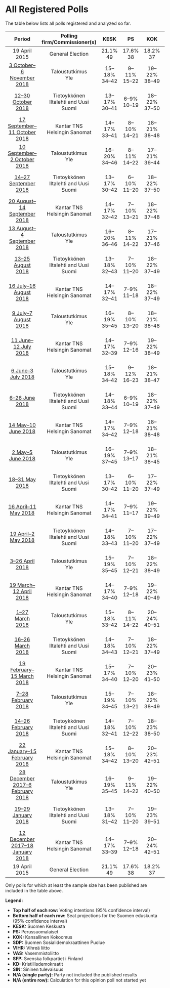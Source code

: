# All Registered Polls

The table below lists all polls registered and analyzed so far.

| Period     | Polling firm/Commissioner(s) | KESK | PS | KOK | SDP | VIHR | VAS | SFP | KD | SIN |
|:----------:|:----------------------------:|:--:|:--:|:--:|:--:|:--:|:--:|:--:|:--:|:--:|
| 19 April 2015 | General Election | 21.1% <br> 49 | 17.6% <br> 38 | 18.2% <br> 37 | 16.5% <br> 34 | 8.5% <br> 15 | 7.1% <br> 12 | 4.9% <br> 9 | 3.5% <br> 5 | 0.0% <br> 0 |
| [3 October–6 November 2018](2018-11-06-Taloustutkimus.html) | Taloustutkimus <br> Yle | 15–18% <br> 34–42 | 9–11% <br> 15–22 | 19–22% <br> 38–49 | 21–25% <br> 46–56 | 10–13% <br> 18–24 | 8–11% <br> 14–21 | 3–5% <br> 6–10 | 3–4% <br> 1–6 | 1–2% <br> 0 |
| [12–30 October 2018](2018-10-30-Tietoykkönen.html) | Tietoykkönen <br> Iltalehti and Uusi Suomi | 13–17% <br> 30–41 | 6–9% <br> 10–19 | 18–22% <br> 37–50 | 20–25% <br> 44–58 | 11–15% <br> 20–31 | 8–11% <br> 14–22 | 3–6% <br> 6–11 | 3–5% <br> 1–6 | 2–3% <br> 0–1 |
| [17 September–11 October 2018](2018-10-11-KantarTNS.html) | Kantar TNS <br> Helsingin Sanomat | 14–17% <br> 33–41 | 8–10% <br> 14–21 | 18–21% <br> 38–48 | 20–24% <br> 46–54 | 11–13% <br> 19–26 | 9–11% <br> 16–22 | 4–5% <br> 7–11 | 3–5% <br> 2–6 | 1–2% <br> 0 |
| [10 September–2 October 2018](2018-10-02-Taloustutkimus.html) | Taloustutkimus <br> Yle | 16–20% <br> 34–46 | 8–11% <br> 14–22 | 17–21% <br> 36–44 | 20–25% <br> 45–56 | 10–13% <br> 18–26 | 8–12% <br> 16–22 | 3–5% <br> 4–10 | 3–5% <br> 4–6 | 1–2% <br> 0 |
| [14–27 September 2018](2018-09-27-Tietoykkönen.html) | Tietoykkönen <br> Iltalehti and Uusi Suomi | 13–17% <br> 30–42 | 6–10% <br> 11–20 | 18–22% <br> 37–50 | 20–25% <br> 45–58 | 10–14% <br> 18–29 | 8–11% <br> 14–22 | 3–6% <br> 6–11 | 3–5% <br> 2–7 | 2–4% <br> 0–1 |
| [20 August–14 September 2018](2018-09-14-KantarTNS.html) | Kantar TNS <br> Helsingin Sanomat | 14–17% <br> 32–42 | 7–10% <br> 13–21 | 18–22% <br> 37–48 | 19–23% <br> 43–52 | 11–15% <br> 21–29 | 8–11% <br> 15–22 | 4–6% <br> 7–11 | 3–5% <br> 2–6 | 1–2% <br> 0 |
| [13 August–4 September 2018](2018-09-04-Taloustutkimus.html) | Taloustutkimus <br> Yle | 16–20% <br> 36–46 | 8–11% <br> 14–22 | 17–21% <br> 37–46 | 18–22% <br> 40–50 | 11–14% <br> 20–28 | 8–11% <br> 13–20 | 3–5% <br> 6–11 | 3–5% <br> 0–6 | 1–2% <br> 0 |
| [13–25 August 2018](2018-08-25-Tietoykkönen.html) | Tietoykkönen <br> Iltalehti and Uusi Suomi | 13–18% <br> 32–43 | 7–10% <br> 11–20 | 18–22% <br> 37–49 | 20–24% <br> 43–56 | 11–15% <br> 20–31 | 8–11% <br> 13–21 | 3–6% <br> 6–11 | 3–5% <br> 1–6 | 1–3% <br> 0–1 |
| [16 July–16 August 2018](2018-08-16-KantarTNS.html) | Kantar TNS <br> Helsingin Sanomat | 14–17% <br> 32–41 | 7–9% <br> 11–18 | 18–22% <br> 37–49 | 20–24% <br> 43–54 | 12–15% <br> 22–31 | 8–11% <br> 15–22 | 3–5% <br> 6–11 | 3–5% <br> 2–6 | 1–2% <br> 0 |
| [9 July–7 August 2018](2018-08-07-Taloustutkimus.html) | Taloustutkimus <br> Yle | 16–19% <br> 35–45 | 8–10% <br> 13–20 | 18–21% <br> 38–48 | 20–23% <br> 43–52 | 12–15% <br> 22–31 | 7–9% <br> 11–16 | 4–5% <br> 7–10 | 3–5% <br> 2–6 | 1% <br> 0 |
| [11 June–12 July 2018](2018-07-12-KantarTNS.html) | Kantar TNS <br> Helsingin Sanomat | 14–17% <br> 32–39 | 7–9% <br> 12–16 | 19–22% <br> 38–49 | 21–24% <br> 46–54 | 12–15% <br> 22–29 | 9–11% <br> 17–21 | 4–5% <br> 6–11 | 3–5% <br> 5–6 | 1–2% <br> 0 |
| [6 June–3 July 2018](2018-07-03-Taloustutkimus.html) | Taloustutkimus <br> Yle | 15–18% <br> 34–42 | 9–12% <br> 16–23 | 18–21% <br> 38–47 | 19–22% <br> 41–48 | 13–15% <br> 23–31 | 8–10% <br> 12–18 | 3–4% <br> 4–8 | 3–4% <br> 2–6 | 1–2% <br> 0 |
| [6–26 June 2018](2018-06-26-Tietoykkönen.html) | Tietoykkönen <br> Iltalehti and Uusi Suomi | 14–18% <br> 33–44 | 6–9% <br> 10–19 | 18–22% <br> 37–49 | 18–23% <br> 39–51 | 12–16% <br> 22–32 | 8–11% <br> 14–22 | 4–6% <br> 6–11 | 3–5% <br> 2–6 | 2–4% <br> 0–1 |
| [14 May–10 June 2018](2018-06-10-KantarTNS.html) | Kantar TNS <br> Helsingin Sanomat | 14–17% <br> 34–42 | 7–9% <br> 12–18 | 18–21% <br> 38–48 | 20–23% <br> 44–52 | 12–15% <br> 22–30 | 8–10% <br> 15–21 | 4–5% <br> 7–11 | 3–5% <br> 3–6 | 1–2% <br> 0 |
| [2 May–5 June 2018](2018-06-05-Taloustutkimus.html) | Taloustutkimus <br> Yle | 16–19% <br> 37–45 | 7–9% <br> 13–17 | 18–21% <br> 38–45 | 19–21% <br> 41–48 | 13–16% <br> 26–31 | 8–10% <br> 15–19 | 3–5% <br> 6–9 | 3–4% <br> 2–6 | 1–2% <br> 0 |
| [18–31 May 2018](2018-05-31-Tietoykkönen.html) | Tietoykkönen <br> Iltalehti and Uusi Suomi | 13–17% <br> 30–42 | 6–10% <br> 11–20 | 17–22% <br> 37–49 | 19–24% <br> 42–54 | 11–15% <br> 21–31 | 7–11% <br> 13–21 | 4–6% <br> 7–13 | 3–6% <br> 4–8 | 2–4% <br> 0–1 |
| [16 April–11 May 2018](2018-05-11-KantarTNS.html) | Kantar TNS <br> Helsingin Sanomat | 14–17% <br> 34–41 | 7–9% <br> 11–17 | 19–22% <br> 39–49 | 20–23% <br> 43–51 | 13–16% <br> 24–31 | 8–10% <br> 13–19 | 4–5% <br> 7–11 | 3–5% <br> 2–6 | 1–2% <br> 0 |
| [19 April–2 May 2018](2018-05-02-Tietoykkönen.html) | Tietoykkönen <br> Iltalehti and Uusi Suomi | 14–18% <br> 33–43 | 7–10% <br> 11–20 | 17–22% <br> 37–49 | 19–24% <br> 44–56 | 11–15% <br> 22–31 | 7–10% <br> 12–20 | 3–6% <br> 6–12 | 3–5% <br> 2–6 | 1–3% <br> 0–1 |
| [3–26 April 2018](2018-04-26-Taloustutkimus.html) | Taloustutkimus <br> Yle | 15–19% <br> 35–45 | 7–10% <br> 12–21 | 18–22% <br> 38–49 | 18–22% <br> 39–49 | 13–17% <br> 25–32 | 8–11% <br> 13–20 | 3–5% <br> 4–9 | 3–4% <br> 0–6 | 1–2% <br> 0 |
| [19 March–12 April 2018](2018-04-12-KantarTNS.html) | Kantar TNS <br> Helsingin Sanomat | 14–17% <br> 34–40 | 7–9% <br> 12–18 | 19–22% <br> 40–49 | 20–23% <br> 43–52 | 13–15% <br> 24–31 | 8–10% <br> 14–20 | 3–5% <br> 6–11 | 3–4% <br> 2–6 | 1–2% <br> 0 |
| [1–27 March 2018](2018-03-27-Taloustutkimus.html) | Taloustutkimus <br> Yle | 15–18% <br> 33–42 | 8–11% <br> 14–22 | 20–24% <br> 40–51 | 18–22% <br> 39–49 | 13–16% <br> 23–31 | 8–10% <br> 12–20 | 3–5% <br> 4–8 | 3–4% <br> 0–6 | 1–2% <br> 0 |
| [16–26 March 2018](2018-03-26-Tietoykkönen.html) | Tietoykkönen <br> Iltalehti and Uusi Suomi | 14–18% <br> 34–43 | 7–10% <br> 12–21 | 18–22% <br> 37–49 | 19–23% <br> 42–52 | 11–15% <br> 22–31 | 7–10% <br> 12–21 | 3–6% <br> 6–11 | 3–5% <br> 2–6 | 1–3% <br> 0–1 |
| [19 February–15 March 2018](2018-03-15-KantarTNS.html) | Kantar TNS <br> Helsingin Sanomat | 15–17% <br> 34–40 | 7–10% <br> 12–20 | 20–23% <br> 41–50 | 19–22% <br> 42–50 | 13–16% <br> 25–31 | 7–10% <br> 13–18 | 3–5% <br> 6–10 | 3–4% <br> 0–6 | 1–2% <br> 0 |
| [7–28 February 2018](2018-02-28-Taloustutkimus.html) | Taloustutkimus <br> Yle | 15–19% <br> 34–45 | 7–10% <br> 13–21 | 18–22% <br> 38–49 | 19–23% <br> 41–52 | 13–16% <br> 25–32 | 8–10% <br> 12–21 | 2–4% <br> 3–7 | 3–4% <br> 0–6 | 1–2% <br> 0 |
| [14–26 February 2018](2018-02-26-Tietoykkönen.html) | Tietoykkönen <br> Iltalehti and Uusi Suomi | 14–18% <br> 32–41 | 7–10% <br> 12–22 | 18–23% <br> 38–50 | 17–22% <br> 39–48 | 12–16% <br> 22–31 | 7–11% <br> 13–20 | 4–6% <br> 7–13 | 3–5% <br> 2–6 | 2–3% <br> 0–1 |
| [22 January–15 February 2018](2018-02-15-KantarTNS.html) | Kantar TNS <br> Helsingin Sanomat | 15–18% <br> 34–42 | 8–10% <br> 13–20 | 20–23% <br> 42–51 | 17–21% <br> 38–46 | 13–16% <br> 25–31 | 8–10% <br> 14–20 | 3–5% <br> 6–10 | 3–4% <br> 1–6 | 1–2% <br> 0 |
| [28 December 2017–6 February 2018](2018-02-06-Taloustutkimus.html) | Taloustutkimus <br> Yle | 16–19% <br> 35–45 | 9–11% <br> 14–22 | 19–22% <br> 40–50 | 17–20% <br> 38–46 | 13–15% <br> 23–31 | 7–9% <br> 12–17 | 4–5% <br> 7–11 | 3–4% <br> 0–6 | 1–2% <br> 0 |
| [19–29 January 2018](2018-01-29-Tietoykkönen.html) | Tietoykkönen <br> Iltalehti and Uusi Suomi | 13–18% <br> 31–42 | 7–10% <br> 11–20 | 19–23% <br> 39–51 | 17–22% <br> 37–49 | 13–17% <br> 24–33 | 7–10% <br> 12–21 | 4–6% <br> 7–11 | 3–5% <br> 2–6 | 2–4% <br> 0–2 |
| [12 December 2017–18 January 2018](2018-01-18-KantarTNS.html) | Kantar TNS <br> Helsingin Sanomat | 14–17% <br> 33–39 | 7–9% <br> 12–18 | 20–24% <br> 42–51 | 17–21% <br> 38–47 | 14–17% <br> 26–32 | 8–10% <br> 13–19 | 4–5% <br> 6–10 | 3–4% <br> 2–6 | 1–2% <br> 0 |
| 19 April 2015 | General Election | 21.1% <br> 49 | 17.6% <br> 38 | 18.2% <br> 37 | 16.5% <br> 34 | 8.5% <br> 15 | 7.1% <br> 12 | 4.9% <br> 9 | 3.5% <br> 5 | 0.0% <br> 0 |

Only polls for which at least the sample size has been published are included in the table above.

**Legend:**
+ **Top half of each row:** Voting intentions (95% confidence interval)
+ **Bottom half of each row:** Seat projections for the Suomen eduskunta (95% confidence interval)
+ **KESK:** Suomen Keskusta
+ **PS:** Perussuomalaiset
+ **KOK:** Kansallinen Kokoomus
+ **SDP:** Suomen Sosialidemokraattinen Puolue
+ **VIHR:** Vihreä liitto
+ **VAS:** Vasemmistoliitto
+ **SFP:** Svenska folkpartiet i Finland
+ **KD:** Kristillisdemokraatit
+ **SIN:** Sininen tulevaisuus
+ **N/A (single party):** Party not included the published results
+ **N/A (entire row):** Calculation for this opinion poll not started yet

